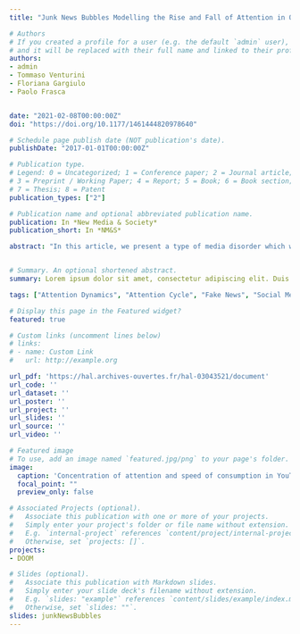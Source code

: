 ```yaml
---
title: "Junk News Bubbles Modelling the Rise and Fall of Attention in Online Arenas"

# Authors
# If you created a profile for a user (e.g. the default `admin` user), write the username (folder name) here 
# and it will be replaced with their full name and linked to their profile.
authors:
- admin
- Tommaso Venturini
- Floriana Gargiulo
- Paolo Frasca


date: "2021-02-08T00:00:00Z"
doi: "https://doi.org/10.1177/1461444820978640"

# Schedule page publish date (NOT publication's date).
publishDate: "2017-01-01T00:00:00Z"

# Publication type.
# Legend: 0 = Uncategorized; 1 = Conference paper; 2 = Journal article;
# 3 = Preprint / Working Paper; 4 = Report; 5 = Book; 6 = Book section;
# 7 = Thesis; 8 = Patent
publication_types: ["2"]

# Publication name and optional abbreviated publication name.
publication: In *New Media & Society*
publication_short: In *NM&S*

abstract: "In this article, we present a type of media disorder which we call ‘junk news bubbles’ and which derives from the effort invested by online platforms and their users to identify and circulate contents with rising popularity. Such emphasis on trending matters, we claim, can have two detrimental effects on public debates: first, it shortens the amount of time available to discuss each matter and second, it increases the ephemeral concentration of media attention. We provide a formal description of the dynamic of junk news bubbles, through a mathematical exploration of the famous ‘public arenas model’ developed by Hilgartner and Bosk in 1988. Our objective is to describe the dynamics of the junk news bubbles as precisely as possible to facilitate its further investigation with empirical data."


# Summary. An optional shortened abstract.
summary: Lorem ipsum dolor sit amet, consectetur adipiscing elit. Duis posuere tellus ac convallis placerat. Proin tincidunt magna sed ex sollicitudin condimentum.

tags: ["Attention Dynamics", "Attention Cycle", "Fake News", "Social Media"]

# Display this page in the Featured widget?
featured: true

# Custom links (uncomment lines below)
# links:
# - name: Custom Link
#   url: http://example.org

url_pdf: 'https://hal.archives-ouvertes.fr/hal-03043521/document'
url_code: ''
url_dataset: ''
url_poster: ''
url_project: ''
url_slides: ''
url_source: ''
url_video: ''

# Featured image
# To use, add an image named `featured.jpg/png` to your page's folder. 
image:
  caption: 'Concentration of attention and speed of consumption in YouTube channels'
  focal_point: ""
  preview_only: false

# Associated Projects (optional).
#   Associate this publication with one or more of your projects.
#   Simply enter your project's folder or file name without extension.
#   E.g. `internal-project` references `content/project/internal-project/index.md`.
#   Otherwise, set `projects: []`.
projects:
- DOOM

# Slides (optional).
#   Associate this publication with Markdown slides.
#   Simply enter your slide deck's filename without extension.
#   E.g. `slides: "example"` references `content/slides/example/index.md`.
#   Otherwise, set `slides: ""`.
slides: junkNewsBubbles
---
```

